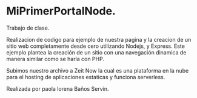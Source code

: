 # MiPrimerPortalNode.
Trabajo de clase. 

Realizacion de codigo para ejemplo de nuestra pagina y la creacion de un sitio web completamente desde cero utilizando Nodejs, y Express.
Este ejemplo plantea la creación de un sitio con una navegación dinamica de manera similar como se haría con PHP.
 
Subimos nuestro archivo a Zeit Now la cual es una plataforma en la nube para el hosting de aplicaciones estaticas y funciona serverless. 
 
Realizada por paola lorena Baños Servin.
